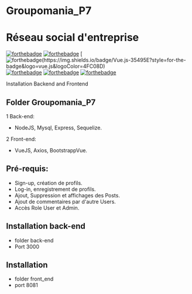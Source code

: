 # Groupomania_P7

# Réseau social d'entreprise


[![forthebadge](https://img.shields.io/badge/Node.js-43853D?style=for-the-badge&logo=node.js&logoColor=white)](https://forthebadge.com)
[![forthebadge](https://img.shields.io/badge/JavaScript-323330?style=for-the-badge&logo=javascript&logoColor=F7DF1E)](https://forthebadge.com)
[![forthebadge(https://img.shields.io/badge/Vue.js-35495E?style=for-the-badge&logo=vue.js&logoColor=4FC08D)](https://forthebadge.com)
[![forthebadge](https://img.shields.io/badge/Bootstrap-563D7C?style=for-the-badge&logo=bootstrap&logoColor=white)](https://forthebadge.com)
[![forthebadge](https://img.shields.io/badge/MySQL-00000F?style=for-the-badge&logo=mysql&logoColor=white)](https://forthebadge.com)
[![forthebadge](https://forthebadge.com/images/badges/made-with-javascript.svg)](https://forthebadge.com)

 Installation Backend and Frontend 

## Folder Groupomania_P7

1 Back-end:
- NodeJS, Mysql, Express, Sequelize.

2 Front-end:
- VueJS, Axios, BootstrappVue.

## Pré-requis:
- Sign-up, création de profils.
- Log-in, enregistrement de profils.
- Ajout, Suppression et affichages des Posts.
- Ajout de commentaires par d'autre Users.
- Accès Role User et Admin.

## Installation back-end
-  folder back-end 
-  Port 3000

## Installation 
-  folder front_end
- port 8081



